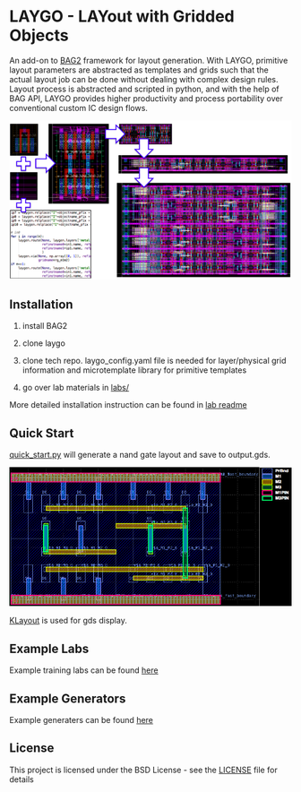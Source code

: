 # LAYGO - LAYout with Gridded Objects 

An add-on to [BAG2](https://bwrcrepo.eecs.berkeley.edu/erichang/bag2) framework for layout generation.
With LAYGO, primitive layout parameters are abstracted as templates and grids such that the actual layout job can be done without dealing with complex design rules.
Layout process is abstracted and scripted in python, and with the help of BAG API, LAYGO provides higher productivity and process portability over conventional custom IC design flows.

![laygo](images/laygo_concept.png)


## Installation
1. install BAG2

2. clone laygo

3. clone tech repo. laygo_config.yaml file is needed for layer/physical grid information and microtemplate library for primitive templates

4. go over lab materials in [labs/](labs/)

More detailed installation instruction can be found in [lab readme](docs/labs.md)


## Quick Start
[quick_start.py](quick_start_GDS.py) will generate a nand gate layout
and save to output.gds.

![qs_nand](images/laygo_quickstart.png)

[KLayout](http://www.klayout.de/) is used for gds display.


## Example Labs
Example training labs can be found [here](docs/labs.md)


## Example Generators
Example generaters can be found [here](docs/generators.md)


## License
This project is licensed under the BSD License - see the [LICENSE](LICENSE) file for details
